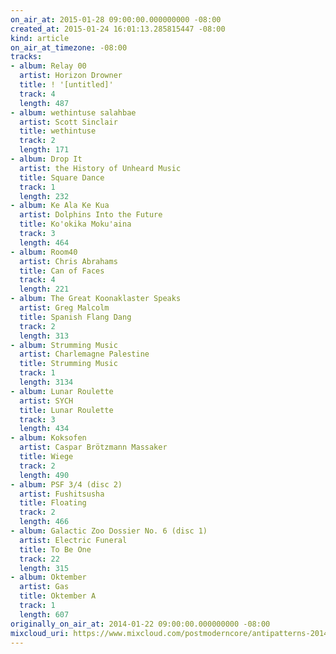 ```yaml
---
on_air_at: 2015-01-28 09:00:00.000000000 -08:00
created_at: 2015-01-24 16:01:13.285815447 -08:00
kind: article
on_air_at_timezone: -08:00
tracks:
- album: Relay 00
  artist: Horizon Drowner
  title: ! '[untitled]'
  track: 4
  length: 487
- album: wethintuse salahbae
  artist: Scott Sinclair
  title: wethintuse
  track: 2
  length: 171
- album: Drop It
  artist: the History of Unheard Music
  title: Square Dance
  track: 1
  length: 232
- album: Ke Ala Ke Kua
  artist: Dolphins Into the Future
  title: Ko'okika Moku'aina
  track: 3
  length: 464
- album: Room40
  artist: Chris Abrahams
  title: Can of Faces
  track: 4
  length: 221
- album: The Great Koonaklaster Speaks
  artist: Greg Malcolm
  title: Spanish Flang Dang
  track: 2
  length: 313
- album: Strumming Music
  artist: Charlemagne Palestine
  title: Strumming Music
  track: 1
  length: 3134
- album: Lunar Roulette
  artist: SYCH
  title: Lunar Roulette
  track: 3
  length: 434
- album: Koksofen
  artist: Caspar Brötzmann Massaker
  title: Wiege
  track: 2
  length: 490
- album: PSF 3/4 (disc 2)
  artist: Fushitsusha
  title: Floating
  track: 2
  length: 466
- album: Galactic Zoo Dossier No. 6 (disc 1)
  artist: Electric Funeral
  title: To Be One
  track: 22
  length: 315
- album: Oktember
  artist: Gas
  title: Oktember A
  track: 1
  length: 607
originally_on_air_at: 2014-01-22 09:00:00.000000000 -08:00
mixcloud_uri: https://www.mixcloud.com/postmoderncore/antipatterns-2014-01-22/
---
```

